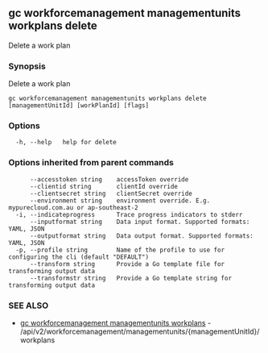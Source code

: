 ## gc workforcemanagement managementunits workplans delete

Delete a work plan

### Synopsis

Delete a work plan

```
gc workforcemanagement managementunits workplans delete [managementUnitId] [workPlanId] [flags]
```

### Options

```
  -h, --help   help for delete
```

### Options inherited from parent commands

```
      --accesstoken string    accessToken override
      --clientid string       clientId override
      --clientsecret string   clientSecret override
      --environment string    environment override. E.g. mypurecloud.com.au or ap-southeast-2
  -i, --indicateprogress      Trace progress indicators to stderr
      --inputformat string    Data input format. Supported formats: YAML, JSON
      --outputformat string   Data output format. Supported formats: YAML, JSON
  -p, --profile string        Name of the profile to use for configuring the cli (default "DEFAULT")
      --transform string      Provide a Go template file for transforming output data
      --transformstr string   Provide a Go template string for transforming output data
```

### SEE ALSO

* [gc workforcemanagement managementunits workplans](gc_workforcemanagement_managementunits_workplans.html)	 - /api/v2/workforcemanagement/managementunits/{managementUnitId}/workplans


